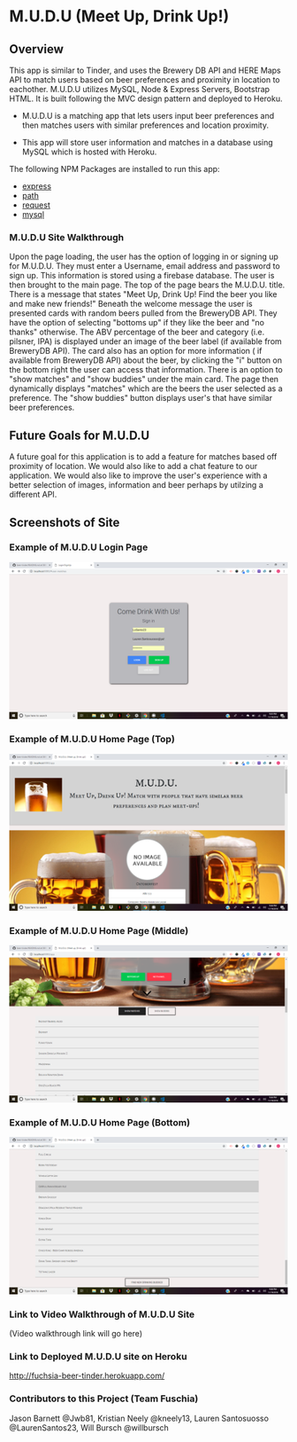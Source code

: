 # M.U.D.U (Meet Up, Drink Up!)

## Overview 
This app is similar to Tinder, and uses the Brewery DB API and HERE Maps API to match users based on beer preferences and proximity in location to eachother. M.U.D.U utilizes MySQL, Node & Express Servers, Bootstrap HTML.  It is built following the MVC design pattern and deployed to Heroku.

* M.U.D.U is a matching app that lets users input beer preferences and then matches users with similar preferences and location proximity.

* This app will store user information and matches in a database using MySQL which is hosted with Heroku.

The following NPM Packages are installed to run this app:

* [express](https://www.npmjs.com/package/express)
* [path](https://www.npmjs.com/package/path)
* [request](https://www.npmjs.com/package/request)
* [mysql](https://www.npmjs.com/package/mysql)

### M.U.D.U Site Walkthrough
Upon the page loading, the user has the option of logging in or signing up for M.U.D.U. They must enter a Username, email address and password to sign up. This information is stored using a firebase database.  The user is then brought to the main page.  The top of the page bears the M.U.D.U. title. There is a message that states "Meet Up, Drink Up! Find the beer you like and make new friends!" Beneath the welcome message the user is presented cards with random beers pulled from the BreweryDB API. They have the option of selecting "bottoms up" if they like the beer and "no thanks" otherwise.  The ABV percentage of the beer and category (i.e. pilsner, IPA) is displayed under an image of the beer label (if available from BreweryDB API). The card also has an option for more information ( if available from BreweryDB API) about the beer, by clicking the "i" button on the bottom right the user can access that information. There is an option to "show matches" and "show buddies" under the main card. The page then dynamically displays "matches" which are the beers the user selected as a preference. The "show buddies" button displays user's that have similar beer preferences. 

## Future Goals for M.U.D.U
 A future goal for this application is to add a feature for matches based off proximity of location.  We would also like to add a chat feature to our application. We would also like to improve the user's experience with a better selection of images, information and beer perhaps by utilzing a different API. 

## Screenshots of Site

### Example of M.U.D.U Login Page 

![Example of Login Page for M.U.D.U Site](./public/images/sign-in-page.png)

### Example of M.U.D.U Home Page (Top) 

![Example of Home Screen for M.U.D.U Site](./public/images/top-app-page.png)

### Example of M.U.D.U Home Page (Middle) 

![Example of Home Screen for M.U.D.U Site](./public/images/middle-app-page.png)

### Example of M.U.D.U Home Page (Bottom)

![Example of Home Screen for M.U.D.U Site](./public/images/bottom-app-pagr.png)


### Link to Video Walkthrough of M.U.D.U Site

(Video walkthrough link will go here)
  
### Link to Deployed M.U.D.U site on Heroku

http://fuchsia-beer-tinder.herokuapp.com/

### Contributors to this Project (Team Fuschia)
Jason Barnett @Jwb81,
Kristian Neely @kneely13,
Lauren Santosuosso @LaurenSantos23,
Will Bursch @willbursch



